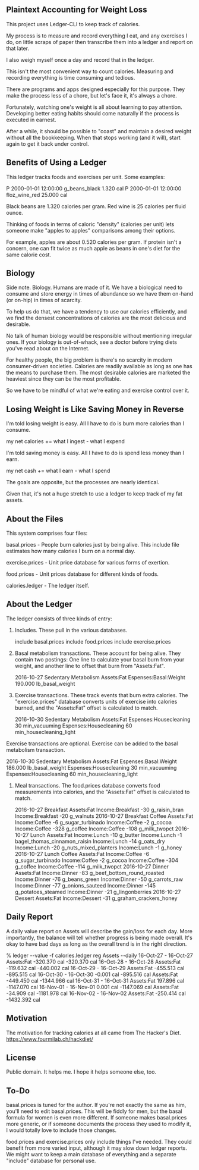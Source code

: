 Plaintext Accounting for Weight Loss
------------------------------------

This project uses Ledger-CLI to keep track of calories.

My process is to measure and record everything I eat, and any
exercises I do, on little scraps of paper then transcribe them into a
ledger and report on that later.

I also weigh myself once a day and record that in the ledger.

This isn't the most convenient way to count calories.  Measuring and
recording everything is time consuming and tedious.

There are programs and apps designed especially for this purpose.
They make the process less of a chore, but let's face it, it's always
a chore.

Fortunately, watching one's weight is all about learning to pay
attention.  Developing better eating habits should come naturally if
the process is executed in earnest.

After a while, it should be possible to "coast" and maintain a desired
weight without all the bookkeeping.  When that stops working (and it
will), start again to get it back under control.

Benefits of Using a Ledger
--------------------------

This ledger tracks foods and exercises per unit.  Some examples:

   P 2000-01-01 12:00:00 g_beans_black   1.320 cal
   P 2000-01-01 12:00:00 floz_wine_red  25.000 cal

Black beans are 1.320 calories per gram.  Red wine is 25 calories per
fluid ounce.

Thinking of foods in terms of caloric "density" (calories per unit)
lets someone make "apples to apples" comparisons among their options.

For example, apples are about 0.520 calories per gram.  If protein
isn't a concern, one can fit twice as much apple as beans in one's
diet for the same calorie cost.

Biology
-------

Side note.  Biology.  Humans are made of it.  We have a biological
need to consume and store energy in times of abundance so we have them
on-hand (or on-hip) in times of scarcity.

To help us do that, we have a tendency to use our calories
efficiently, and we find the densest concentrations of calories are
the most delicious and desirable.

No talk of human biology would be responsible without mentioning
irregular ones.  If your biology is out-of-whack, see a doctor before
trying diets you've read about on the Internet.

For healthy people, the big problem is there's no scarcity in modern
consumer-driven societies.  Calories are readily available as long as
one has the means to purchase them.  The most desirable calories are
marketed the heaviest since they can be the most profitable.

So we have to be mindful of what we're eating and exercise control
over it.

Losing Weight is Like Saving Money in Reverse
---------------------------------------------

I'm told losing weight is easy.  All I have to do is burn more
calories than I consume.

   my net calories += what I ingest - what I expend

I'm told saving money is easy.  All I have to do is spend less money
than I earn.

   my net cash += what I earn - what I spend

The goals are opposite, but the processes are nearly identical.

Given that, it's not a huge stretch to use a ledger to keep track of
my fat assets.

About the Files
---------------

This system comprises four files:

basal.prices - People burn calories just by being alive.  This include
file estimates how many calories I burn on a normal day.

exercise.prices - Unit price database for various forms of exertion.

food.prices - Unit prices database for different kinds of foods.

calories.ledger - The ledger itself.

About the Ledger
----------------

The ledger consists of three kinds of entry:

1. Includes.  These pull in the various databases.

   include basal.prices
   include food.prices
   include exercise.prices

1. Basal metabolism transactions.  These account for being alive.  They contain two postings: One line to calculate your basal burn from your weight, and another line to offset that burn from "Assets:Fat".

   2016-10-27 Sedentary Metabolism
     Assets:Fat
     Espenses:Basal:Weight  190.000 lb_basal_weight

1. Exercise transactions.  These track events that burn extra calories.  The "exercise.prices" database converts units of exercise into calories burned, and the "Assets:Fat" offset is calculated to match.

   2016-10-30 Sedentary Metabolism
     Assets:Fat
     Espenses:Housecleaning   30 min_vacuuming
     Espenses:Housecleaning   60 min_housecleaning_light

Exercise transactions are optional.  Exercise can be added to the basal metabolism transaction.

   2016-10-30 Sedentary Metabolism
     Assets:Fat
     Espenses:Basal:Weight   186.000 lb_basal_weight
     Espenses:Housecleaning   30     min_vacuuming
     Espenses:Housecleaning   60     min_housecleaning_light

1. Meal transactions.  The food.prices database converts food measurements into calories, and the "Assets:Fat" offset is calculated to match.

   2016-10-27 Breakfast
     Assets:Fat
     Income:Breakfast  -30 g_raisin_bran
     Income:Breakfast  -20 g_walnuts
   2016-10-27 Breakfast Coffee
     Assets:Fat
     Income:Coffee      -6 g_sugar_turbinado
     Income:Coffee      -2 g_cocoa
     Income:Coffee    -328 g_coffee
     Income:Coffee    -108 g_milk_twopct
   2016-10-27 Lunch
     Assets:Fat
     Income:Lunch      -10 g_butter
     Income:Lunch       -1 bagel_thomas_cinnamon_raisin
     Income:Lunch      -14 g_oats_dry
     Income:Lunch      -20 g_nuts_mixed_planters
     Income:Lunch       -1 g_honey
   2016-10-27 Lunch Coffee
     Assets:Fat
     Income:Coffee      -6 g_sugar_turbinado
     Income:Coffee      -2 g_cocoa
     Income:Coffee    -304 g_coffee
     Income:Coffee    -114 g_milk_twopct
   2016-10-27 Dinner
     Assets:Fat
     Income:Dinner     -83 g_beef_bottom_round_roasted
     Income:Dinner     -76 g_beans_green
     Income:Dinner     -50 g_carrots_raw
     Income:Dinner     -77 g_onions_sauteed
     Income:Dinner    -145 g_potatoes_steamed
     Income:Dinner     -21 g_lingonberries
   2016-10-27 Dessert
     Assets:Fat
     Income:Dessert    -31 g_graham_crackers_honey

Daily Report
------------

A daily value report on Assets will describe the gain/loss for each
day.  More importantly, the balance will tell whether progress is
being made overall.  It's okay to have bad days as long as the overall
trend is in the right direction.

   % ledger --value -f calories.ledger reg Assets --daily
   16-Oct-27 - 16-Oct-27  Assets:Fat    -320.370 cal   -320.370 cal
   16-Oct-28 - 16-Oct-28  Assets:Fat    -119.632 cal   -440.002 cal
   16-Oct-29 - 16-Oct-29  Assets:Fat    -455.513 cal   -895.515 cal
   16-Oct-30 - 16-Oct-30  <Adjustment>    -0.001 cal   -895.516 cal
                          Assets:Fat    -449.450 cal  -1344.966 cal
   16-Oct-31 - 16-Oct-31  Assets:Fat     197.896 cal  -1147.070 cal
   16-Nov-01 - 16-Nov-01  <Adjustment>     0.001 cal  -1147.069 cal
                          Assets:Fat     -34.909 cal  -1181.978 cal
   16-Nov-02 - 16-Nov-02  Assets:Fat    -250.414 cal  -1432.392 cal

Motivation
----------

The motivation for tracking calories at all came from The Hacker's
Diet.  https://www.fourmilab.ch/hackdiet/

License
-------

Public domain.  It helps me.  I hope it helps someone else, too.

To-Do
-----

basal.prices is tuned for the author.  If you're not exactly the same
as him, you'll need to edit basal.prices.  This will be fiddly for
men, but the basal formula for women is even more different.  If
someone makes basal.prices more generic, or if someone documents the
process they used to modify it, I would totally love to include those
changes.

food.prices and exercise.prices only include things I've needed.  They
could benefit from more varied input, although it may slow down ledger
reports.  We might want to keep a main database of everything and a
separate "include" database for personal use.
